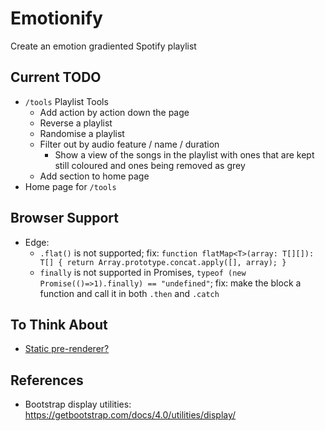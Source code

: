 # Emotionify
Create an emotion gradiented Spotify playlist

## Current TODO
- `/tools` Playlist Tools
    - Add action by action down the page
    - Reverse a playlist
    - Randomise a playlist
    - Filter out by audio feature / name / duration
        - Show a view of the songs in the playlist with ones that are kept still coloured and ones being removed as grey
    - Add section to home page
- Home page for `/tools`

## Browser Support
- Edge:
    - `.flat()` is not supported; fix: `function flatMap<T>(array: T[][]): T[] { return Array.prototype.concat.apply([], array); }`
    - `finally` is not supported in Promises, `typeof (new Promise(()=>1).finally) == "undefined"`; fix: make the block a function and call it in both `.then` and `.catch` 

## To Think About
- [Static pre-renderer?](https://github.com/geelen/react-snapshot)

## References
- Bootstrap display utilities: https://getbootstrap.com/docs/4.0/utilities/display/
